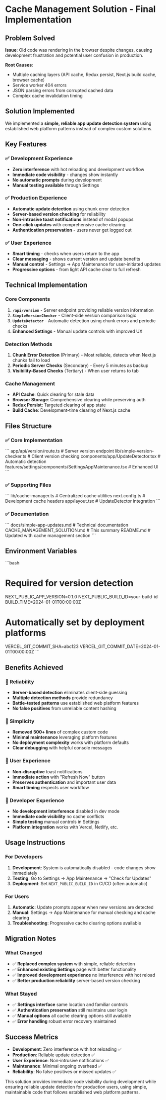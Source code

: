 # Cache Management Solution - Final Implementation

## Problem Solved

**Issue**: Old code was rendering in the browser despite changes, causing development frustration and potential user confusion in production.

**Root Causes**:
- Multiple caching layers (API cache, Redux persist, Next.js build cache, browser cache)
- Service worker 404 errors
- JSON parsing errors from corrupted cached data
- Complex cache invalidation timing

## Solution Implemented

We implemented a **simple, reliable app update detection system** using established web platform patterns instead of complex custom solutions.

## Key Features

### ✅ Development Experience
- **Zero interference** with hot reloading and development workflow
- **Immediate code visibility** - changes show instantly
- **No automatic prompts** during development
- **Manual testing available** through Settings

### ✅ Production Experience  
- **Automatic update detection** using chunk error detection
- **Server-based version checking** for reliability
- **Non-intrusive toast notifications** instead of modal popups
- **One-click updates** with comprehensive cache clearing
- **Authentication preservation** - users never get logged out

### ✅ User Experience
- **Smart timing** - checks when users return to the app
- **Clear messaging** - shows current version and update benefits
- **Manual control** - Settings → App Maintenance for user-initiated updates
- **Progressive options** - from light API cache clear to full refresh

## Technical Implementation

### Core Components
1. **`/api/version`** - Server endpoint providing reliable version information
2. **`SimpleVersionChecker`** - Client-side version comparison logic
3. **`UpdateDetector`** - Automatic detection using chunk errors and periodic checks
4. **Enhanced Settings** - Manual update controls with improved UX

### Detection Methods
1. **Chunk Error Detection** (Primary) - Most reliable, detects when Next.js chunks fail to load
2. **Periodic Server Checks** (Secondary) - Every 5 minutes as backup
3. **Visibility-Based Checks** (Tertiary) - When user returns to tab

### Cache Management
- **API Cache**: Quick clearing for stale data
- **Browser Storage**: Comprehensive clearing while preserving auth
- **Redux Persist**: Targeted clearing of app state
- **Build Cache**: Development-time clearing of Next.js cache

## Files Structure

### ✅ Core Implementation
\`\`\`
app/api/version/route.ts              # Server version endpoint
lib/simple-version-checker.ts         # Client version checking
components/app/UpdateDetector.tsx     # Automatic detection
features/settings/components/SettingsAppMaintenance.tsx  # Enhanced UI
\`\`\`

### ✅ Supporting Files
\`\`\`
lib/cache-manager.ts                  # Centralized cache utilities
next.config.ts                        # Development cache headers
app/layout.tsx                        # UpdateDetector integration
\`\`\`

### ✅ Documentation
\`\`\`
docs/simple-app-updates.md           # Technical documentation
CACHE_MANAGEMENT_SOLUTION.md         # This summary
README.md                             # Updated with cache management section
\`\`\`

## Environment Variables

\`\`\`bash
# Required for version detection
NEXT_PUBLIC_APP_VERSION=0.1.0
NEXT_PUBLIC_BUILD_ID=your-build-id
BUILD_TIME=2024-01-01T00:00:00Z

# Automatically set by deployment platforms
VERCEL_GIT_COMMIT_SHA=abc123
VERCEL_GIT_COMMIT_DATE=2024-01-01T00:00:00Z
\`\`\`

## Benefits Achieved

### 🎯 Reliability
- **Server-based detection** eliminates client-side guessing
- **Multiple detection methods** provide redundancy
- **Battle-tested patterns** use established web platform features
- **No false positives** from unreliable content hashing

### 🎯 Simplicity
- **Removed 500+ lines** of complex custom code
- **Minimal maintenance** leveraging platform features
- **No deployment complexity** works with platform defaults
- **Clear debugging** with helpful console messages

### 🎯 User Experience
- **Non-disruptive** toast notifications
- **Immediate action** with "Refresh Now" button
- **Preserves authentication** and important user data
- **Smart timing** respects user workflow

### 🎯 Developer Experience
- **No development interference** disabled in dev mode
- **Immediate code visibility** no cache conflicts
- **Simple testing** manual controls in Settings
- **Platform integration** works with Vercel, Netlify, etc.

## Usage Instructions

### For Developers
1. **Development**: System is automatically disabled - code changes show immediately
2. **Testing**: Go to Settings → App Maintenance → "Check for Updates"
3. **Deployment**: Set `NEXT_PUBLIC_BUILD_ID` in CI/CD (often automatic)

### For Users
1. **Automatic**: Update prompts appear when new versions are detected
2. **Manual**: Settings → App Maintenance for manual checking and cache clearing
3. **Troubleshooting**: Progressive cache clearing options available

## Migration Notes

### What Changed
- ✅ **Replaced complex system** with simple, reliable detection
- ✅ **Enhanced existing Settings** page with better functionality
- ✅ **Improved development experience** no interference with hot reload
- ✅ **Better production reliability** server-based version checking

### What Stayed
- ✅ **Settings interface** same location and familiar controls
- ✅ **Authentication preservation** still maintains user login
- ✅ **Manual options** all cache clearing options still available
- ✅ **Error handling** robust error recovery maintained

## Success Metrics

- **Development**: Zero interference with hot reloading ✅
- **Production**: Reliable update detection ✅  
- **User Experience**: Non-intrusive notifications ✅
- **Maintenance**: Minimal ongoing overhead ✅
- **Reliability**: No false positives or missed updates ✅

This solution provides immediate code visibility during development while ensuring reliable update detection for production users, using simple, maintainable code that follows established web platform patterns.
